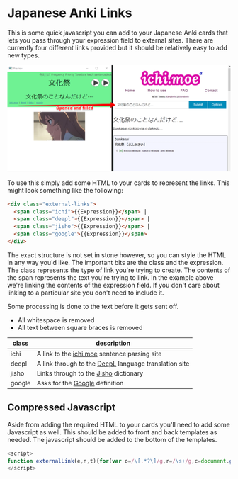 # Japanese Anki Links

This is some quick javascript you can add to your Japanese Anki cards that lets you pass through your expression field to external sites. There are currently four different links provided but it should be relatively easy to add new types.

![](example.png)

To use this simply add some HTML to your cards to represent the links. This might look something like the following:

```html
<div class="external-links">
  <span class="ichi">{{Expression}}</span> |
  <span class="deepl">{{Expression}}</span> |
  <span class="jisho">{{Expression}}</span> |
  <span class="google">{{Expression}}</span>
</div>
```

The exact structure is not set in stone however, so you can style the HTML in any way you'd like. The important bits are the class and the expression. The class represents the type of link you're trying to create. The contents of the span represents the text you're trying to link. In the example above we're linking the contents of the expression field. If you don't care about linking to a particular site you don't need to include it.

Some processing is done to the text before it gets sent off. 

- All whitespace is removed
- All text between square braces is removed

| class  | description                                                      |
|--------|------------------------------------------------------------------|
| ichi   | A link to the [ichi.moe](https://ichi.moe) sentence parsing site |
| deepl  | A link through to the [DeepL](https://www.deepl.com/translator) language translation site |
| jisho  | Links through to the [Jisho](https://jisho.org/) dictionary |
| google | Asks for the [Google](https://google.com) definition |

## Compressed Javascript

Aside from adding the required HTML to your cards you'll need to add some Javascript as well. This should be added to front and back templates as needed. The javascript should be added to the bottom of the templates.

```javascript
<script>
function externalLink(e,n,t){for(var o=/\[.*?\]/g,r=/\s+/g,c=document.getElementsByClassName(e),i=0;i<c.length;i++){var a=t(c[i].textContent.replace(o,"").replace(r,""));c[0].innerHTML="<a href='"+a+"'>"+n+"</a>"}}externalLink("ichi","ichi.moe",function(e){return"https://ichi.moe/cl/qr/?q="+encodeURIComponent(e)+"&r=htr"}),externalLink("deepl","deepl",function(e){return"https://www.deepl.com/translator#ja/en/"+encodeURIComponent(e)}),externalLink("jisho","jisho",function(e){return"https://jisho.org/search/"+encodeURIComponent(e)}),externalLink("google","google",function(e){return"https://www.google.com/search?q="+encodeURIComponent(e)+"意味"});
</script>
```
